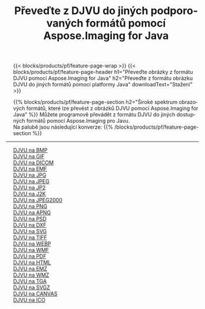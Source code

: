 ﻿---
title: Převeďte z DJVU do jiných podporovaných formátů pomocí Aspose.Imaging for Java 
weight: 3920
url: /cs/java/conversion/from/djvu 
lang: cs
langdirlevel: 2
locales: zh-hans,ja,it,ru,de,es,fr,nl,id,lt,pl,pt,vi,tr,ko,zh-hant,ar,hi,th,sv,cs,uk,he
description: Aspose.Imaging lze snadno převést z formátu DJVU do jiných formátů pomocí platformy Java
---

{{< blocks/products/pf/feature-page-wrap >}}
{{< blocks/products/pf/feature-page-header h1="Převeďte obrázky z formátu DJVU pomocí Aspose.Imaging for Java" h2="Převeďte z formátu obrázku DJVU do jiných formátů pomocí platformy Java" downloadText="Stažení" >}}


{{% blocks/products/pf/feature-page-section  h2="Široké spektrum obrazových formátů, které lze převést z obrázků DJVU pomocí Aspose.Imaging for Java" %}}
Můžete programově převádět z formátu DJVU do jiných dostupných formátů pomocí
Aspose.Imaging pro Javu.
<br/>
Na palubě jsou následující konverze:
{{% /blocks/products/pf/feature-page-section %}}
<div class="container-fluid productfamilypage bg-gray">
    <div class="convertypes bg-gray agp-content section">
        <div class="container">
		<hr style="margin-left:-20px;"/>
		<div class="row other-converters">
		    <div class='col-md-2 other-converter remove-lp remove-rp'><a href="/imaging/cs/java/conversion/djvu-to-bmp" >DJVU na BMP</a></div><div class='col-md-2 other-converter remove-lp remove-rp'><a href="/imaging/cs/java/conversion/djvu-to-gif" >DJVU na GIF</a></div><div class='col-md-2 other-converter remove-lp remove-rp'><a href="/imaging/cs/java/conversion/djvu-to-dicom" >DJVU na DICOM</a></div><div class='col-md-2 other-converter remove-lp remove-rp'><a href="/imaging/cs/java/conversion/djvu-to-emf" >DJVU na EMF</a></div><div class='col-md-2 other-converter remove-lp remove-rp'><a href="/imaging/cs/java/conversion/djvu-to-jpg" >DJVU na JPG</a></div><div class='col-md-2 other-converter remove-lp remove-rp'><a href="/imaging/cs/java/conversion/djvu-to-jpeg" >DJVU na JPEG</a></div><div class='col-md-2 other-converter remove-lp remove-rp'><a href="/imaging/cs/java/conversion/djvu-to-jp2" >DJVU na JP2</a></div><div class='col-md-2 other-converter remove-lp remove-rp'><a href="/imaging/cs/java/conversion/djvu-to-j2k" >DJVU na J2K</a></div><div class='col-md-2 other-converter remove-lp remove-rp'><a href="/imaging/cs/java/conversion/djvu-to-jpeg2000" >DJVU na JPEG2000</a></div><div class='col-md-2 other-converter remove-lp remove-rp'><a href="/imaging/cs/java/conversion/djvu-to-png" >DJVU na PNG</a></div><div class='col-md-2 other-converter remove-lp remove-rp'><a href="/imaging/cs/java/conversion/djvu-to-apng" >DJVU na APNG</a></div><div class='col-md-2 other-converter remove-lp remove-rp'><a href="/imaging/cs/java/conversion/djvu-to-psd" >DJVU na PSD</a></div><div class='col-md-2 other-converter remove-lp remove-rp'><a href="/imaging/cs/java/conversion/djvu-to-dxf" >DJVU na DXF</a></div><div class='col-md-2 other-converter remove-lp remove-rp'><a href="/imaging/cs/java/conversion/djvu-to-svg" >DJVU na SVG</a></div><div class='col-md-2 other-converter remove-lp remove-rp'><a href="/imaging/cs/java/conversion/djvu-to-tiff" >DJVU na TIFF</a></div><div class='col-md-2 other-converter remove-lp remove-rp'><a href="/imaging/cs/java/conversion/djvu-to-webp" >DJVU na WEBP</a></div><div class='col-md-2 other-converter remove-lp remove-rp'><a href="/imaging/cs/java/conversion/djvu-to-wmf" >DJVU na WMF</a></div><div class='col-md-2 other-converter remove-lp remove-rp'><a href="/imaging/cs/java/conversion/djvu-to-pdf" >DJVU na PDF</a></div><div class='col-md-2 other-converter remove-lp remove-rp'><a href="/imaging/cs/java/conversion/djvu-to-html" >DJVU na HTML</a></div><div class='col-md-2 other-converter remove-lp remove-rp'><a href="/imaging/cs/java/conversion/djvu-to-emz" >DJVU na EMZ</a></div><div class='col-md-2 other-converter remove-lp remove-rp'><a href="/imaging/cs/java/conversion/djvu-to-wmz" >DJVU na WMZ</a></div><div class='col-md-2 other-converter remove-lp remove-rp'><a href="/imaging/cs/java/conversion/djvu-to-tga" >DJVU na TGA</a></div><div class='col-md-2 other-converter remove-lp remove-rp'><a href="/imaging/cs/java/conversion/djvu-to-svgz" >DJVU na SVGZ</a></div><div class='col-md-2 other-converter remove-lp remove-rp'><a href="/imaging/cs/java/conversion/djvu-to-canvas" >DJVU na CANVAS</a></div><div class='col-md-2 other-converter remove-lp remove-rp'><a href="/imaging/cs/java/conversion/djvu-to-ico" >DJVU na ICO</a></div>
                </div>
        </div>
    </div>
</div>
<br/>


